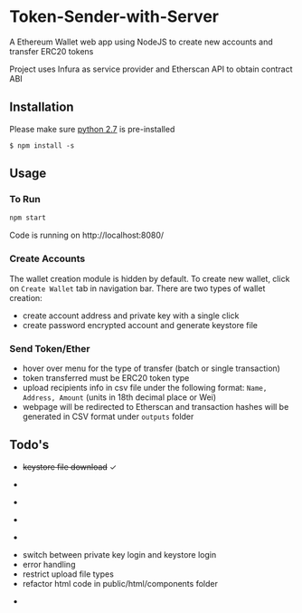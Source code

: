 # Token-Sender-with-Server
A Ethereum Wallet web app using NodeJS to create new accounts and transfer ERC20 tokens

Project uses Infura as service provider and Etherscan API to obtain contract ABI

## Installation
Please make sure [python 2.7](https://github.com/felixrieseberg/windows-build-tools) is pre-installed

``` $ npm install -s ```

## Usage

### To Run
```bash
npm start
```
Code is running on http://localhost:8080/

### Create Accounts
The wallet creation module is hidden by default. To create new wallet, click on ```Create Wallet``` tab in navigation bar. There are two types of wallet creation:<br />
- create account address and private key with a single click
- create password encrypted account and generate keystore file

### Send Token/Ether

- hover over menu for the type of transfer (batch or single transaction)
- token transferred must be ERC20 token type
- upload recipients info in csv file under the following format: ```Name, Address, Amount``` (units in 18th decimal place or Wei)
- webpage will be redirected to Etherscan and transaction hashes will be generated in CSV format under ```outputs``` folder


## Todo's
- ~~keystore file download~~ ✓
- ~~~user defined gas price~~~ ✓
- ~~~single transaction~~~ ✓
- ~~~transfer Ether~~~ ✓
- ~~~read keystore file~~~ ✓
- switch between private key login and keystore login
- error handling
- restrict upload file types
- refactor html code in public/html/components folder
- ~~~migrate all functionalities to client-side~~~

